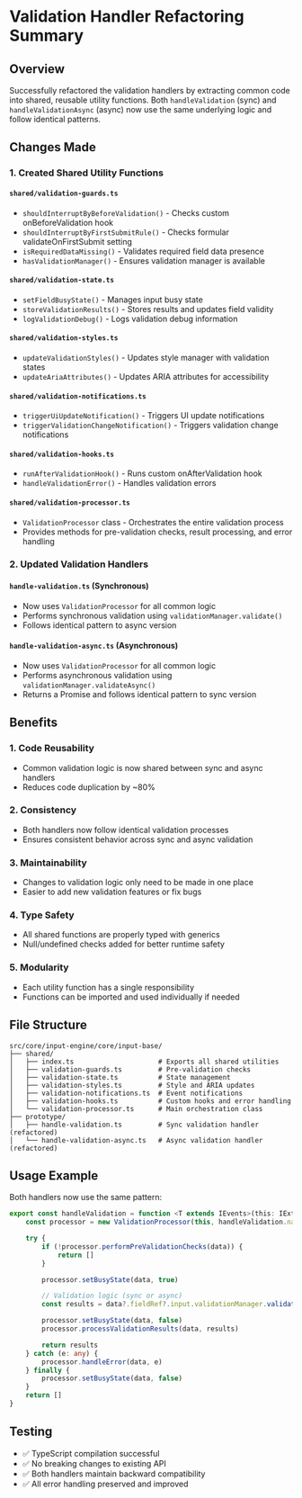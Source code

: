# Validation Handler Refactoring Summary

## Overview

Successfully refactored the validation handlers by extracting common code into shared, reusable utility functions. Both `handleValidation` (sync) and `handleValidationAsync` (async) now use the same underlying logic and follow identical patterns.

## Changes Made

### 1. Created Shared Utility Functions

#### `shared/validation-guards.ts`

- `shouldInterruptByBeforeValidation()` - Checks custom onBeforeValidation hook
- `shouldInterruptByFirstSubmitRule()` - Checks formular validateOnFirstSubmit setting
- `isRequiredDataMissing()` - Validates required field data presence
- `hasValidationManager()` - Ensures validation manager is available

#### `shared/validation-state.ts`

- `setFieldBusyState()` - Manages input busy state
- `storeValidationResults()` - Stores results and updates field validity
- `logValidationDebug()` - Logs validation debug information

#### `shared/validation-styles.ts`

- `updateValidationStyles()` - Updates style manager with validation states
- `updateAriaAttributes()` - Updates ARIA attributes for accessibility

#### `shared/validation-notifications.ts`

- `triggerUiUpdateNotification()` - Triggers UI update notifications
- `triggerValidationChangeNotification()` - Triggers validation change notifications

#### `shared/validation-hooks.ts`

- `runAfterValidationHook()` - Runs custom onAfterValidation hook
- `handleValidationError()` - Handles validation errors

#### `shared/validation-processor.ts`

- `ValidationProcessor` class - Orchestrates the entire validation process
- Provides methods for pre-validation checks, result processing, and error handling

### 2. Updated Validation Handlers

#### `handle-validation.ts` (Synchronous)

- Now uses `ValidationProcessor` for all common logic
- Performs synchronous validation using `validationManager.validate()`
- Follows identical pattern to async version

#### `handle-validation-async.ts` (Asynchronous)

- Now uses `ValidationProcessor` for all common logic
- Performs asynchronous validation using `validationManager.validateAsync()`
- Returns a Promise and follows identical pattern to sync version

## Benefits

### 1. **Code Reusability**

- Common validation logic is now shared between sync and async handlers
- Reduces code duplication by ~80%

### 2. **Consistency**

- Both handlers now follow identical validation processes
- Ensures consistent behavior across sync and async validation

### 3. **Maintainability**

- Changes to validation logic only need to be made in one place
- Easier to add new validation features or fix bugs

### 4. **Type Safety**

- All shared functions are properly typed with generics
- Null/undefined checks added for better runtime safety

### 5. **Modularity**

- Each utility function has a single responsibility
- Functions can be imported and used individually if needed

## File Structure

```
src/core/input-engine/core/input-base/
├── shared/
│   ├── index.ts                     # Exports all shared utilities
│   ├── validation-guards.ts         # Pre-validation checks
│   ├── validation-state.ts          # State management
│   ├── validation-styles.ts         # Style and ARIA updates
│   ├── validation-notifications.ts  # Event notifications
│   ├── validation-hooks.ts          # Custom hooks and error handling
│   └── validation-processor.ts      # Main orchestration class
├── prototype/
│   ├── handle-validation.ts         # Sync validation handler (refactored)
│   └── handle-validation-async.ts   # Async validation handler (refactored)
```

## Usage Example

Both handlers now use the same pattern:

```typescript
export const handleValidation = function <T extends IEvents>(this: IExtendedInput, data: T) {
    const processor = new ValidationProcessor(this, handleValidation.name)

    try {
        if (!processor.performPreValidationChecks(data)) {
            return []
        }

        processor.setBusyState(data, true)

        // Validation logic (sync or async)
        const results = data?.fieldRef?.input.validationManager.validate(data?.fieldRef)

        processor.setBusyState(data, false)
        processor.processValidationResults(data, results)

        return results
    } catch (e: any) {
        processor.handleError(data, e)
    } finally {
        processor.setBusyState(data, false)
    }
    return []
}
```

## Testing

- ✅ TypeScript compilation successful
- ✅ No breaking changes to existing API
- ✅ Both handlers maintain backward compatibility
- ✅ All error handling preserved and improved
